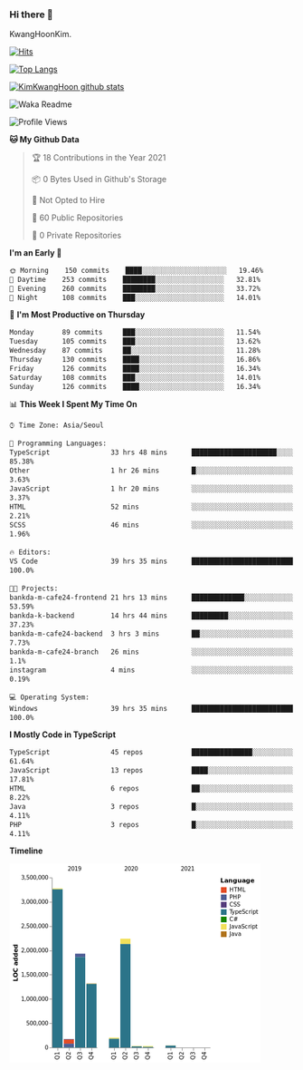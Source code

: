 ### Hi there 👋

KwangHoonKim.

[![Hits](https://hits.seeyoufarm.com/api/count/incr/badge.svg?url=https%3A%2F%2Fgithub.com%2Frhkdgns95)](https://hits.seeyoufarm.com)  

[![Top Langs](https://github-readme-stats.vercel.app/api/top-langs/?username=rhkdgns95&layout=compact)](https://github.com/anuraghazra/github-readme-stats)   

[![KimKwangHoon github stats](https://github-readme-stats.vercel.app/api?username=rhkdgns95&show_icons=true)](https://github.com/anuraghazra/github-readme-stats)  


<!--
**rhkdgns95/rhkdgns95** is a ✨ _special_ ✨ repository because its `README.md` (this file) appears on your GitHub profile.

Here are some ideas to get you started:

- 🔭 I’m currently working on ...
- 🌱 I’m currently learning ...
- 👯 I’m looking to collaborate on ...
- 🤔 I’m looking for help with ...
- 💬 Ask me about ...
- 📫 How to reach me: ...
- 😄 Pronouns: ...
- ⚡ Fun fact: ...
-->



![Waka Readme](https://github.com/rhkdgns95/rhkdgns95/workflows/Waka%20Readme/badge.svg)
<!--START_SECTION:waka-->
![Profile Views](http://img.shields.io/badge/Profile%20Views-0-blue)

**🐱 My Github Data** 

> 🏆 18 Contributions in the Year 2021
 > 
> 📦 0 Bytes Used in Github's Storage 
 > 
> 🚫 Not Opted to Hire
 > 
> 📜 60 Public Repositories 
 > 
> 🔑 0 Private Repositories  
 > 
**I'm an Early 🐤** 

```text
🌞 Morning    150 commits    ████░░░░░░░░░░░░░░░░░░░░░   19.46% 
🌆 Daytime    253 commits    ████████░░░░░░░░░░░░░░░░░   32.81% 
🌃 Evening    260 commits    ████████░░░░░░░░░░░░░░░░░   33.72% 
🌙 Night      108 commits    ███░░░░░░░░░░░░░░░░░░░░░░   14.01%

```
📅 **I'm Most Productive on Thursday** 

```text
Monday       89 commits     ███░░░░░░░░░░░░░░░░░░░░░░   11.54% 
Tuesday      105 commits    ███░░░░░░░░░░░░░░░░░░░░░░   13.62% 
Wednesday    87 commits     ██░░░░░░░░░░░░░░░░░░░░░░░   11.28% 
Thursday     130 commits    ████░░░░░░░░░░░░░░░░░░░░░   16.86% 
Friday       126 commits    ████░░░░░░░░░░░░░░░░░░░░░   16.34% 
Saturday     108 commits    ███░░░░░░░░░░░░░░░░░░░░░░   14.01% 
Sunday       126 commits    ████░░░░░░░░░░░░░░░░░░░░░   16.34%

```


📊 **This Week I Spent My Time On** 

```text
⌚︎ Time Zone: Asia/Seoul

💬 Programming Languages: 
TypeScript               33 hrs 48 mins      █████████████████████░░░░   85.38% 
Other                    1 hr 26 mins        █░░░░░░░░░░░░░░░░░░░░░░░░   3.63% 
JavaScript               1 hr 20 mins        ░░░░░░░░░░░░░░░░░░░░░░░░░   3.37% 
HTML                     52 mins             ░░░░░░░░░░░░░░░░░░░░░░░░░   2.21% 
SCSS                     46 mins             ░░░░░░░░░░░░░░░░░░░░░░░░░   1.96%

🔥 Editors: 
VS Code                  39 hrs 35 mins      █████████████████████████   100.0%

🐱‍💻 Projects: 
bankda-m-cafe24-frontend 21 hrs 13 mins      █████████████░░░░░░░░░░░░   53.59% 
bankda-k-backend         14 hrs 44 mins      █████████░░░░░░░░░░░░░░░░   37.23% 
bankda-m-cafe24-backend  3 hrs 3 mins        ██░░░░░░░░░░░░░░░░░░░░░░░   7.73% 
bankda-m-cafe24-branch   26 mins             ░░░░░░░░░░░░░░░░░░░░░░░░░   1.1% 
instagram                4 mins              ░░░░░░░░░░░░░░░░░░░░░░░░░   0.19%

💻 Operating System: 
Windows                  39 hrs 35 mins      █████████████████████████   100.0%

```

**I Mostly Code in TypeScript** 

```text
TypeScript               45 repos            ███████████████░░░░░░░░░░   61.64% 
JavaScript               13 repos            ████░░░░░░░░░░░░░░░░░░░░░   17.81% 
HTML                     6 repos             ██░░░░░░░░░░░░░░░░░░░░░░░   8.22% 
Java                     3 repos             █░░░░░░░░░░░░░░░░░░░░░░░░   4.11% 
PHP                      3 repos             █░░░░░░░░░░░░░░░░░░░░░░░░   4.11%

```


**Timeline**

![Chart not found](https://raw.githubusercontent.com/rhkdgns95/rhkdgns95/master/charts/bar_graph.png) 


<!--END_SECTION:waka-->
